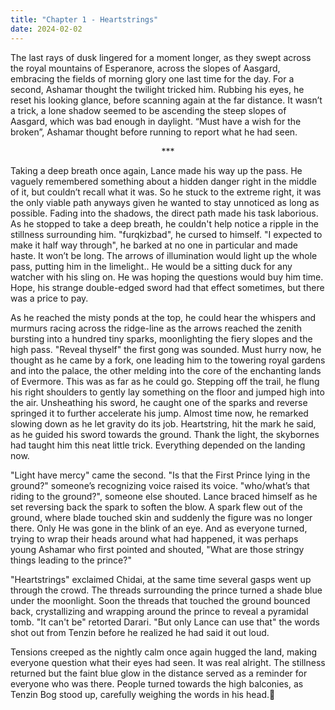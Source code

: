 ```yaml
---
title: "Chapter 1 - Heartstrings"
date: 2024-02-02
---
```


The last rays of dusk lingered for a moment longer, as they swept across the royal mountains of Esperanore, across the slopes of Aasgard, embracing the fields of morning glory one last time for the day. For a second, Ashamar thought the twilight tricked him. Rubbing his eyes, he reset his looking glance, before scanning again at the far distance. It wasn’t a trick, a lone shadow seemed to be ascending the steep slopes of Aasgard, which was bad enough in daylight. “Must have a wish for the broken”, Ashamar thought before running to report what he had seen.  

<center>***</center>  

Taking a deep breath once again, Lance made his way up the pass. He vaguely remembered something about a hidden danger right in the middle of it, but couldn’t recall what it was. So he stuck to the extreme right, it was the only viable path anyways given he wanted to stay unnoticed as long as possible. Fading into the shadows, the direct path made his task laborious. As he stopped to take a deep breath, he couldn't help notice a ripple in the stillness surrounding him. "furqkizbad", he cursed to himself. "I expected to make it half way through", he barked at no one in particular and made haste. It won’t be long. The arrows of illumination would light up the whole pass, putting him in the limelight.. He would be a sitting duck for any watcher with his sling on. He was hoping the questions would buy him time. Hope, his strange double-edged sword had that effect sometimes, but there was a price to pay.  

As he reached the misty ponds at the top, he could hear the whispers and murmurs racing across the ridge-line as the arrows reached the zenith bursting into a hundred tiny sparks, moonlighting the fiery slopes and the high pass. "Reveal thyself" the first gong was sounded. Must hurry now, he thought as he came by a fork, one leading him to the towering royal gardens and into the palace, the other melding into the core of the enchanting lands of Evermore. This was as far as he could go. Stepping off the trail, he flung his right shoulders to gently lay something on the floor and jumped high into the air. Unsheathing his sword, he caught one of the sparks and reverse springed it to further accelerate his jump. Almost time now, he remarked slowing down as he let gravity do its job. Heartstring, hit the mark he said, as he guided his sword towards the ground. Thank the light, the skybornes had taught him this neat little trick. Everything depended on the landing now.  

"Light have mercy" came the second. "Is that the First Prince lying in the ground?" someone’s recognizing voice raised its voice. "who/what’s that riding to the ground?", someone else shouted. Lance braced himself as he set reversing back the spark to soften the blow. A spark flew out of the ground, where blade touched skin and suddenly the figure was no longer there. Only He was gone in the blink of an eye. And as everyone turned, trying to wrap their heads around what had happened, it was perhaps young Ashamar who first pointed and shouted, "What are those stringy things leading to the prince?"  

"Heartstrings" exclaimed Chidai, at the same time several gasps went up through the crowd. The threads surrounding the prince turned a shade blue under the moonlight. Soon the threads that touched the ground bounced back, crystallizing and wrapping around the prince to reveal a pyramidal tomb. "It can't be" retorted Darari. "But only Lance can use that" the words shot out from Tenzin before he realized he had said it out loud.  

Tensions creeped as the nightly calm once again hugged the land, making everyone question what their eyes had seen. It was real alright. The stillness returned but the faint blue glow in the distance served as a reminder for everyone who was there. People turned towards the high balconies, as Tenzin Bog stood up, carefully weighing the words in his head.  
